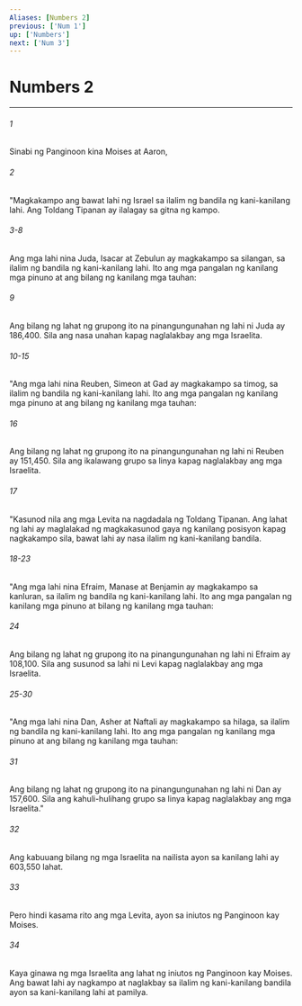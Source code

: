 ```yaml
---
Aliases: [Numbers 2]
previous: ['Num 1']
up: ['Numbers']
next: ['Num 3']
---
```

# Numbers 2

***

###### 1
Sinabi ng Panginoon kina Moises at Aaron, 

###### 2
"Magkakampo ang bawat lahi ng Israel sa ilalim ng bandila ng kani-kanilang lahi. Ang Toldang Tipanan ay ilalagay sa gitna ng kampo.

###### 3-8
Ang mga lahi nina Juda, Isacar at Zebulun ay magkakampo sa silangan, sa ilalim ng bandila ng kani-kanilang lahi. Ito ang mga pangalan ng kanilang mga pinuno at ang bilang ng kanilang mga tauhan: 

###### 9
Ang bilang ng lahat ng grupong ito na pinangungunahan ng lahi ni Juda ay 186,400. Sila ang nasa unahan kapag naglalakbay ang mga Israelita.

###### 10-15
"Ang mga lahi nina Reuben, Simeon at Gad ay magkakampo sa timog, sa ilalim ng bandila ng kani-kanilang lahi. Ito ang mga pangalan ng kanilang mga pinuno at ang bilang ng kanilang mga tauhan: 

###### 16
Ang bilang ng lahat ng grupong ito na pinangungunahan ng lahi ni Reuben ay 151,450. Sila ang ikalawang grupo sa linya kapag naglalakbay ang mga Israelita. 

###### 17
"Kasunod nila ang mga Levita na nagdadala ng Toldang Tipanan. Ang lahat ng lahi ay maglalakad ng magkakasunod gaya ng kanilang posisyon kapag nagkakampo sila, bawat lahi ay nasa ilalim ng kani-kanilang bandila.

###### 18-23
"Ang mga lahi nina Efraim, Manase at Benjamin ay magkakampo sa kanluran, sa ilalim ng bandila ng kani-kanilang lahi. Ito ang mga pangalan ng kanilang mga pinuno at bilang ng kanilang mga tauhan: 

###### 24
Ang bilang ng lahat ng grupong ito na pinangungunahan ng lahi ni Efraim ay 108,100. Sila ang susunod sa lahi ni Levi kapag naglalakbay ang mga Israelita.

###### 25-30
"Ang mga lahi nina Dan, Asher at Naftali ay magkakampo sa hilaga, sa ilalim ng bandila ng kani-kanilang lahi. Ito ang mga pangalan ng kanilang mga pinuno at ang bilang ng kanilang mga tauhan: 

###### 31
Ang bilang ng lahat ng grupong ito na pinangungunahan ng lahi ni Dan ay 157,600. Sila ang kahuli-hulihang grupo sa linya kapag naglalakbay ang mga Israelita." 

###### 32
Ang kabuuang bilang ng mga Israelita na nailista ayon sa kanilang lahi ay 603,550 lahat. 

###### 33
Pero hindi kasama rito ang mga Levita, ayon sa iniutos ng Panginoon kay Moises. 

###### 34
Kaya ginawa ng mga Israelita ang lahat ng iniutos ng Panginoon kay Moises. Ang bawat lahi ay nagkampo at naglakbay sa ilalim ng kani-kanilang bandila ayon sa kani-kanilang lahi at pamilya.
